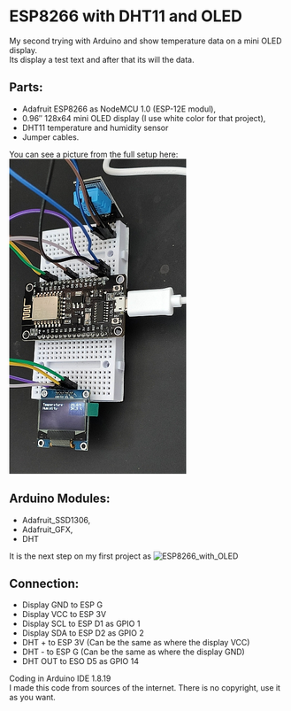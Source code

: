 # ESP8266 with DHT11 and OLED
My second trying with Arduino and show temperature data on a mini OLED display.<br>
Its display a test text and after that its will the data.

## Parts: 
- Adafruit ESP8266 as NodeMCU 1.0 (ESP-12E modul),
- 0.96″ 128x64 mini OLED display (I use white color for that project),
- DHT11 temperature and humidity sensor
- Jumper cables.


You can see a picture from the full setup here:<br>
![Picture from the setup](/ESP8266-OLED-DHT11.jpg)

## Arduino Modules:
- Adafruit_SSD1306,
- Adafruit_GFX,
- DHT

It is the next step on my first project as ![ESP8266_with_OLED](https://github.com/Mategm/ESP8266_with_OLED)

## Connection:
- Display GND to ESP G
- Display VCC to ESP 3V
- Display SCL to ESP D1 as GPIO 1
- Display SDA to ESP D2 as GPIO 2
- DHT + to ESP 3V (Can be the same as where the display VCC)
- DHT - to ESP G (Can be the same as where the display GND)
- DHT OUT to ESO D5 as GPIO 14

Coding in Arduino IDE 1.8.19<br>
I made this code from sources of the internet. There is no copyright, use it as you want.
